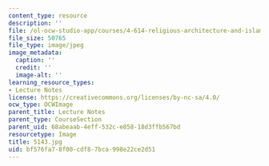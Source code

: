 ```yaml
---
content_type: resource
description: ''
file: /ol-ocw-studio-app/courses/4-614-religious-architecture-and-islamic-cultures-fall-2002/bf576fa78f00cdf87bca998e22ce2d51_5143.jpg
file_size: 50765
file_type: image/jpeg
image_metadata:
  caption: ''
  credit: ''
  image-alt: ''
learning_resource_types:
- Lecture Notes
license: https://creativecommons.org/licenses/by-nc-sa/4.0/
ocw_type: OCWImage
parent_title: Lecture Notes
parent_type: CourseSection
parent_uid: 68abeaab-4eff-532c-e858-18d3ffb567bd
resourcetype: Image
title: 5143.jpg
uid: bf576fa7-8f00-cdf8-7bca-998e22ce2d51
---
```

